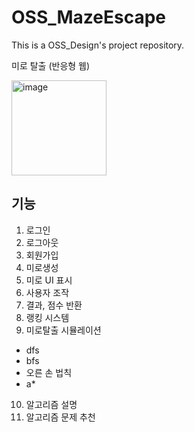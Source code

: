 # OSS_MazeEscape
This is a OSS_Design's project repository.

미로 탈출 (반응형 웹)

<img width="152" alt="image" src="https://github.com/user-attachments/assets/78089627-7e7b-40a9-ac4e-7439daacee2c" />

## 기능
1. 로그인
2. 로그아웃
3. 회원가입
4. 미로생성
5. 미로 UI 표시
6. 사용자 조작
7. 결과, 점수 반환
8. 랭킹 시스템
9. 미로탈출 시뮬레이션
 - dfs
 - bfs
 - 오른 손 법칙
 - a*
10. 알고리즘 설명
11. 알고리즘 문제 추천
